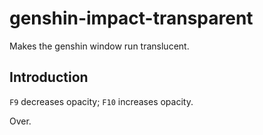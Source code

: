 # genshin-impact-transparent

Makes the genshin window run translucent.

## Introduction

`F9` decreases opacity; `F10` increases opacity.

Over.